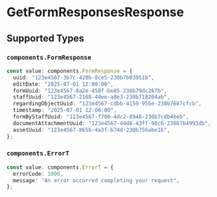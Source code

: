 # GetFormResponsesResponse


## Supported Types

### `components.FormResponse`

```typescript
const value: components.FormResponse = {
  uuid: "123e4567-3b7c-420b-8ce5-230b7b03951b",
  editDate: "2025-07-01 12:00:00",
  formUuid: "123e4567-8a2e-458f-be85-230b79dc267b",
  staffUuid: "123e4567-2168-44ee-a8e3-230b718204ab",
  regardingObjectUuid: "123e4567-cdbb-4159-955e-230b7687cfcb",
  timestamp: "2025-07-01 12:00:00",
  formByStaffUuid: "123e4567-f700-4dc2-8946-230b7cdb46eb",
  documentAttachmentUuid: "123e4567-44d8-43ff-98c6-230b7b4993db",
  assetUuid: "123e4567-865b-4a3f-b74d-230b756abe1b",
};
```

### `components.ErrorT`

```typescript
const value: components.ErrorT = {
  errorCode: 1000,
  message: "An error occurred completing your request",
};
```

